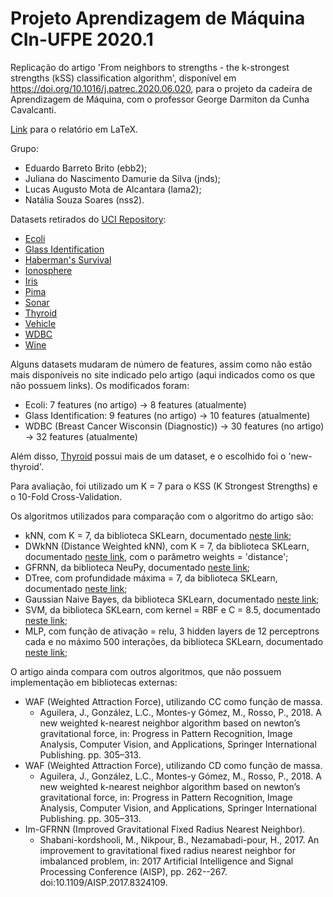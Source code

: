 # Projeto Aprendizagem de Máquina CIn-UFPE 2020.1
Replicação do artigo 'From neighbors to strengths - the k-strongest strengths (kSS) classification algorithm', disponível em https://doi.org/10.1016/j.patrec.2020.06.020, para o projeto da cadeira de Aprendizagem de Máquina, com o professor George Darmiton da Cunha Cavalcanti.

[Link](https://www.overleaf.com/9922382639qvdrrdyjgwhc) para o relatório em LaTeX.

Grupo:
* Eduardo Barreto Brito (ebb2);
* Juliana do Nascimento Damurie da Silva (jnds);
* Lucas Augusto Mota de Alcantara (lama2);
* Natália Souza Soares (nss2).

Datasets retirados do [UCI Repository](https://archive.ics.uci.edu/ml/index.php):
* [Ecoli](https://archive.ics.uci.edu/ml/datasets/Ecoli)
* [Glass Identification](https://archive.ics.uci.edu/ml/datasets/Glass+Identification)
* [Haberman's Survival](https://archive.ics.uci.edu/ml/datasets/Haberman%27s+Survival)
* [Ionosphere](https://archive.ics.uci.edu/ml/datasets/Ionosphere)
* [Iris](https://archive.ics.uci.edu/ml/datasets/Iris)
* [Pima](https://www.kaggle.com/uciml/pima-indians-diabetes-database)
* [Sonar](https://archive.ics.uci.edu/ml/datasets/Connectionist+Bench+%28Sonar%2C+Mines+vs.+Rocks%29)
* [Thyroid](https://archive.ics.uci.edu/ml/datasets/Thyroid+Disease)
* [Vehicle](https://archive.ics.uci.edu/ml/datasets/Statlog+%28Vehicle+Silhouettes%29)
* [WDBC](https://archive.ics.uci.edu/ml/datasets/Breast+Cancer+Wisconsin+%28Diagnostic%29)
* [Wine](https://archive.ics.uci.edu/ml/datasets/Wine)

Alguns datasets mudaram de número de features, assim como não estão mais disponíveis no site indicado pelo artigo (aqui indicados como os que não possuem links). Os modificados foram:
* Ecoli: 7 features (no artigo) -> 8 features (atualmente)
* Glass Identification: 9 features (no artigo) -> 10 features (atualmente)
* WDBC (Breast Cancer Wisconsin (Diagnostic)) -> 30 features (no artigo) -> 32 features (atualmente)

Além disso, [Thyroid](https://archive.ics.uci.edu/ml/datasets/Thyroid+Disease) possui mais de um dataset, e o escolhido foi o 'new-thyroid'.

Para avaliação, foi utilizado um K = 7 para o KSS (K Strongest Strengths) e o 10-Fold Cross-Validation.

Os algoritmos utilizados para comparação com o algoritmo do artigo são:
* kNN, com K = 7, da biblioteca SKLearn, documentado [neste link](https://scikit-learn.org/stable/modules/generated/sklearn.neighbors.KNeighborsClassifier.html);
* DWkNN (Distance Weighted kNN), com K = 7, da biblioteca SKLearn, documentado [neste link](https://scikit-learn.org/stable/modules/generated/sklearn.neighbors.KNeighborsClassifier.html), com o parâmetro weights = 'distance';
* GFRNN, da biblioteca NeuPy, documentado [neste link](http://neupy.com/apidocs/neupy.algorithms.rbfn.grnn.html);
* DTree, com profundidade máxima = 7, da biblioteca SKLearn, documentado [neste link](https://scikit-learn.org/stable/modules/generated/sklearn.tree.DecisionTreeClassifier.html);
* Gaussian Naive Bayes, da biblioteca SKLearn, documentado [neste link](https://scikit-learn.org/stable/modules/generated/sklearn.naive_bayes.GaussianNB.html);
* SVM, da biblioteca SKLearn, com kernel = RBF e C = 8.5, documentado [neste link](https://scikit-learn.org/stable/modules/svm.html);
* MLP, com função de ativação = relu, 3 hidden layers de 12 perceptrons cada e no máximo 500 interações, da biblioteca SKLearn, documentado [neste link](https://scikit-learn.org/stable/modules/generated/sklearn.neural_network.MLPClassifier.html);

O artigo ainda compara com outros algoritmos, que não possuem implementação em bibliotecas externas:
* WAF (Weighted Attraction Force), utilizando CC como função de massa.
    * Aguilera, J., González, L.C., Montes-y Gómez, M., Rosso, P., 2018. A new weighted k-nearest neighbor algorithm based on newton’s gravitational force, in: Progress in Pattern Recognition, Image Analysis, Computer Vision, and Applications, Springer International Publishing. pp. 305–313.
* WAF (Weighted Attraction Force), utilizando CD como função de massa.
    * Aguilera, J., González, L.C., Montes-y Gómez, M., Rosso, P., 2018. A new weighted k-nearest neighbor algorithm based on newton’s gravitational force, in: Progress in Pattern Recognition, Image Analysis, Computer Vision, and Applications, Springer International Publishing. pp. 305–313.
* Im-GFRNN (Improved Gravitational Fixed Radius Nearest Neighbor).
    * Shabani-kordshooli, M., Nikpour, B., Nezamabadi-pour, H., 2017. An improvement to gravitational fixed radius nearest neighbor for imbalanced problem, in: 2017 Artificial Intelligence and Signal Processing Conference (AISP), pp. 262--267. doi:10.1109/AISP.2017.8324109.